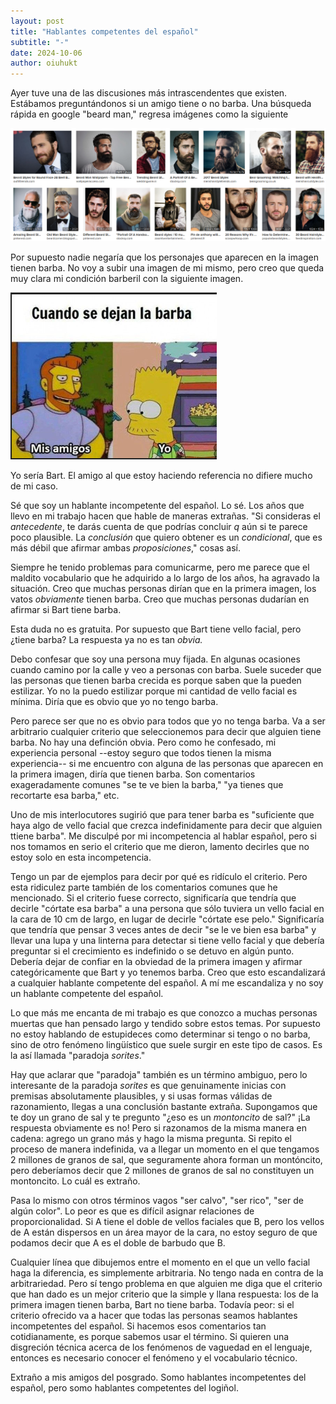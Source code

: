 ```yaml
---
layout: post
title: "Hablantes competentes del español"
subtitle: "-"
date: 2024-10-06
author: oiuhukt
---
```


Ayer tuve una de las discusiones más intrascendentes que existen.
Estábamos preguntándonos si un amigo tiene o no barba.
Una búsqueda rápida en google "beard man," regresa imágenes como la siguiente

![Vato barbado](/assets/images/beardman.png)

Por supuesto nadie negaría que los personajes que aparecen en la imagen tienen barba.
No voy a subir una imagen de mi mismo, pero creo que queda muy clara mi condición barberil con la siguiente imagen.

![Imberbe](/assets/images/imberbe.png)

Yo sería Bart. 
El amigo al que estoy haciendo referencia no difiere mucho de mi caso.

Sé que soy un hablante incompetente del español.
Lo sé.
Los años que llevo en mi trabajo hacen que hable de maneras extrañas.
"Si consideras el _antecedente_, te darás cuenta de que podrías concluir _q_ aún si te parece poco plausible. La _conclusión_ que quiero obtener es un _condicional_, que es más débil que afirmar ambas _proposiciones_," cosas así.

Siempre he tenido problemas para comunicarme, pero me parece que  el maldito vocabulario que he adquirido a lo largo de los años, ha agravado la situación.
Creo que muchas personas dirían que en la primera imagen, los vatos _obviamente_ tienen barba.
Creo que muchas personas dudarían en afirmar si Bart tiene barba.

Esta duda no es gratuita.
Por supuesto que Bart tiene vello facial, pero ¿tiene barba?
La respuesta ya no es tan  _obvia._

Debo confesar que soy una persona muy fijada. 
En algunas ocasiones cuando camino por la calle y veo a personas con barba.
Suele suceder que las personas que tienen barba crecida es porque saben que la pueden estilizar.
Yo no la puedo estilizar porque mi cantidad de vello facial es mínima.
Diría que es obvio que yo no tengo barba.

Pero parece ser que no es obvio para todos que yo no tenga barba.
Va a ser arbitrario cualquier criterio que seleccionemos para decir que alguien tiene barba.
No hay una definción obvia.
Pero como he confesado, mi experiencia personal --estoy seguro que todos tienen la misma experiencia-- si me encuentro con alguna de las personas que aparecen en la primera imagen, diría que tienen barba.
Son comentarios exageradamente comunes "se te ve bien la barba," "ya tienes que recortarte esa barba," etc.

Uno de mis interlocutores sugirió que para tener barba es "suficiente que haya algo de vello facial que crezca indefinidamente para decir que alguien ttiene barba".
Me disculpé por mi incompetencia al hablar español, pero si nos tomamos en serio el criterio que me dieron, lamento decirles que no estoy solo en esta incompetencia.

Tengo un par de ejemplos para decir por qué es ridículo el criterio.
Pero esta ridiculez parte también de los comentarios comunes que he mencionado.
Si el criterio fuese correcto, significaría que tendría que decirle "córtate esa barba" a una persona que sólo tuviera un vello facial en la cara de 10 cm de largo, en lugar de decirle "córtate ese pelo."
Significaría que tendría que pensar 3 veces antes de decir "se le ve bien esa barba" y llevar una lupa y una linterna para detectar si tiene vello facial y que debería preguntar si el crecimiento es indefinido o se detuvo en algún punto.
Debería dejar de confiar en la obviedad de la primera imagen y afirmar categóricamente que Bart y yo tenemos barba.
Creo que esto escandalizará a cualquier hablante competente del español.
A mí me escandaliza y no soy un hablante competente del español.

Lo que más me encanta de mi trabajo es que conozco a muchas personas muertas que han pensado largo y tendido sobre estos temas.
Por supuesto no estoy hablando de estupideces como  determinar si tengo o no barba, sino de otro fenómeno lingüístico que suele surgir en este tipo de casos.
Es la así llamada "paradoja _sorites_."

Hay que aclarar que "paradoja" también es un término ambiguo, pero lo interesante de la paradoja _sorites_ es que genuinamente inicias con premisas absolutamente plausibles, y si usas formas válidas de razonamiento, llegas a una conclusión bastante extraña.
Supongamos que te doy un grano de sal y te pregunto "¿eso es un _montoncito_ de sal?"
¡La respuesta obviamente es no!
Pero si razonamos de la misma manera en cadena: agrego un grano más y hago la misma pregunta.
Si repito el proceso de manera indefinida, va a llegar un momento en el que tengamos 2 millones de granos de sal, que seguramente ahora forman un montóncito, pero deberíamos decir que 2 millones de granos de sal no constituyen un montoncito.
Lo cuál es extraño.

Pasa lo mismo con otros términos vagos "ser calvo", "ser rico", "ser de algún color".
Lo peor es que es difícil asignar relaciones de proporcionalidad.
Si A tiene el doble de vellos faciales que B, pero los vellos de A están dispersos en un área mayor de la cara, no estoy seguro de que podamos decir que A es el doble de barbudo que B.

Cualquier línea que dibujemos entre el momento en el que un vello facial haga la diferencia, es simplemente arbitraria.
No tengo nada en contra de la arbitrariedad.
Pero sí tengo problema en que alguien me diga que el criterio que han dado es un mejor criterio que la simple y llana respuesta: los de la primera imagen tienen barba, Bart no tiene barba.
Todavía peor: si el criterio ofrecido va a hacer que todas las personas seamos hablantes incompetentes del español.
Si hacemos esos comentarios tan cotidianamente, es porque sabemos usar el término.
Si quieren una disgreción técnica acerca de los fenómenos de vaguedad en el lenguaje, entonces es necesario conocer el fenómeno y el vocabulario técnico.

Extraño a mis amigos del posgrado. 
Somo hablantes incompetentes del español, pero somo hablantes competentes del logiñol.





